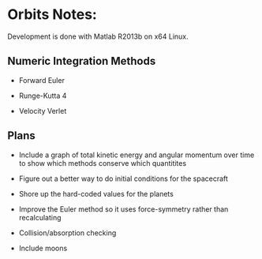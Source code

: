 Orbits Notes:
=============

Development is done with Matlab R2013b on x64 Linux. 

Numeric Integration Methods
---------------------------

+ Forward Euler 

+ Runge-Kutta 4 

+ Velocity Verlet 


Plans
-----

+ Include a graph of total kinetic energy and angular momentum over time to show which methods conserve which quantitites

+ Figure out a better way to do initial conditions for the spacecraft

+ Shore up the hard-coded values for the planets

+ Improve the Euler method so it uses force-symmetry rather than recalculating

+ Collision/absorption checking

+ Include moons
